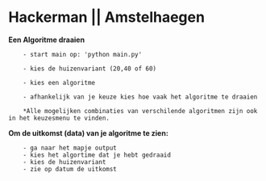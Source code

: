 # Hackerman || Amstelhaegen

**Een Algoritme draaien**

        - start main op: 'python main.py'
        
        - kies de huizenvariant (20,40 of 60)
        
        - kies een algoritme
        
        - afhankelijk van je keuze kies hoe vaak het algoritme te draaien
        
        *Alle mogelijken combinaties van verschilende algoritmen zijn ook in het keuzesmenu te vinden.
    
**Om de uitkomst (data) van je algoritme te zien:**

        - ga naar het mapje output
        - kies het algortime dat je hebt gedraaid
        - kies de huizenvariant
        - zie op datum de uitkomst
        

        
    
        





    
    
    
    


